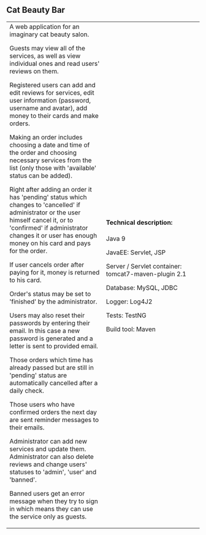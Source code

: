 <h2>Cat Beauty Bar</h3>

<table style="table-layout: fixed; width:100%;">
  <tr>
    <td>A web application for an imaginary cat beauty salon.

Guests may view all of the services, as well as view individual ones and read users' reviews on them.

Registered users can add and edit reviews for services, edit user information (password, username and avatar), add money to their cards and make orders.

Making an order includes choosing a date and time of the order and choosing necessary services from the list (only those with 'available' status can be added).

Right after adding an order it has 'pending' status which changes to 'cancelled' if administrator or the user himself cancel it, or to 'confirmed' if administrator changes it or user has enough money on his card and pays for the order.

If user cancels order after paying for it, money is returned to his card.

Order's status may be set to 'finished' by the administrator.

Users may also reset their passwords by entering their email. In this case a new password is generated and a letter is sent to provided email.

Those orders which time has already passed but are still in 'pending' status are automatically cancelled after a daily check.

Those users who have confirmed orders the next day are sent reminder messages to their emails.

Administrator can add new services and update them. Administrator can also delete reviews and change users' statuses to 'admin', 'user' and 'banned'.

Banned users get an error message when they try to sign in which means they can use the service only as guests.</td>
    <td style="width:50%;"><h4>Technical description:</h4>

Java 9

JavaEE: Servlet, JSP

Server / Servlet container: tomcat7-maven-plugin 2.1

Database: MySQL, JDBC

Logger: Log4J2

Tests: TestNG

Build tool: Maven</td>
  </tr>
</table>
